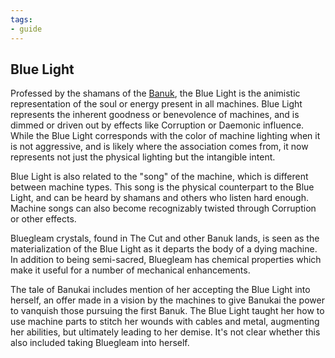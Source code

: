 ```yaml
---
tags:
- guide
---
```


## Blue Light

Professed by the shamans of the [Banuk](330-banuk.md), the Blue Light is the animistic representation of the soul or energy present in all machines.
Blue Light represents the inherent goodness or benevolence of machines, and is dimmed or driven out by effects like Corruption or Daemonic influence.
While the Blue Light corresponds with the color of machine lighting when it is not aggressive, and is likely where the association comes from, it now represents not just the physical lighting but the intangible intent.

Blue Light is also related to the "song" of the machine, which is different between machine types.
This song is the physical counterpart to the Blue Light, and can be heard by shamans and others who listen hard enough.
Machine songs can also become recognizably twisted through Corruption or other effects.

Bluegleam crystals, found in The Cut and other Banuk lands, is seen as the materialization of the Blue Light as it departs the body of a dying machine.
In addition to being semi-sacred, Bluegleam has chemical properties which make it useful for a number of mechanical enhancements.

The tale of Banukai includes mention of her accepting the Blue Light into herself, an offer made in a vision by the machines to give Banukai the power to vanquish those pursuing the first Banuk.
The Blue Light taught her how to use machine parts to stitch her wounds with cables and metal, augmenting her abilities, but ultimately leading to her demise.
It's not clear whether this also included taking Bluegleam into herself.
